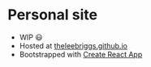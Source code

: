 # Personal site

* WIP 😃
* Hosted at [theleebriggs.github.io](https://theleebriggs.github.io/)
* Bootstrapped with [Create React App](https://github.com/facebookincubator/create-react-app)

